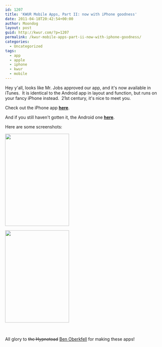 ```yaml
---
id: 1207
title: 'KWUR Mobile Apps, Part II: now with iPhone goodness'
date: 2011-04-18T20:42:54+00:00
author: Moondog
layout: post
guid: http://kwur.com/?p=1207
permalink: /kwur-mobile-apps-part-ii-now-with-iphone-goodness/
categories:
  - Uncategorized
tags:
  - app
  - apple
  - iphone
  - kwur
  - mobile
---
```

<div class="pf-content">
  <p>
    Hey y'all, looks like Mr. Jobs approved our app, and it's now available in iTunes.&nbsp; It is identical to the Android app in layout and function, but runs on your fancy iPhone instead.&nbsp; 21st century, it's nice to meet you.&nbsp;
  </p>
  
  <p>
    Check out the iPhone app <strong><a href="http://itunes.apple.com/us/app/kwur-radio/id431196501?mt=8&ls=1">here</a></strong>.
  </p>
  
  <p>
    And if you still haven't gotten it, the Android one <strong><a href="https://market.android.com/details?id=gencomp.kwur.mobile">here</a></strong>.
  </p>
  
  <p>
    Here are some screenshots:
  </p>
  
  <p>
    <img alt="" class="aligncenter size-medium wp-image-1209" height="300" src="http://kwur.com/wp-content/uploads/2011/04/kwuriphoneapp1-208x300.jpg" title="kwuriphoneapp" width="208" srcset="http://kwur.com/wp-content/uploads/2011/04/kwuriphoneapp1-208x300.jpg 208w, http://kwur.com/wp-content/uploads/2011/04/kwuriphoneapp1.jpg 334w" sizes="(max-width: 208px) 100vw, 208px" />
  </p>
  
  <p>
    <img alt="" class="aligncenter size-medium wp-image-1210" height="300" src="http://kwur.com/wp-content/uploads/2011/04/kwuriphoneapp2-208x300.jpg" title="kwuriphoneapp2" width="208" srcset="http://kwur.com/wp-content/uploads/2011/04/kwuriphoneapp2-208x300.jpg 208w, http://kwur.com/wp-content/uploads/2011/04/kwuriphoneapp2.jpg 334w" sizes="(max-width: 208px) 100vw, 208px" />
  </p>
  
  <p>
    &nbsp;
  </p>
  
  <p>
  </p>
  
  <p style="margin-bottom: 0in">
    All glory to <strike>the Hypnotoad</strike> <a href="http://www.gen-comp.com/Genesis_Computing_Services_LLC/WELCOME.html">Ben Oberkfell</a> for making these apps!
  </p>
  
  <p style="margin-bottom: 0in">
    &nbsp;
  </p>
</div>